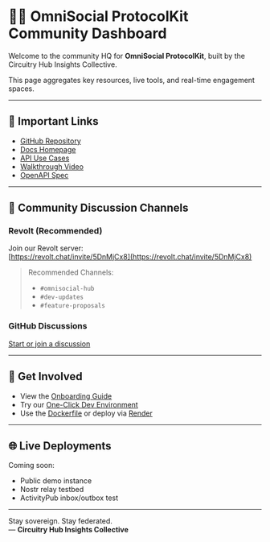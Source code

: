 # 🧑‍💻 OmniSocial ProtocolKit Community Dashboard

Welcome to the community HQ for **OmniSocial ProtocolKit**, built by the Circuitry Hub Insights Collective.

This page aggregates key resources, live tools, and real-time engagement spaces.

---

## 📌 Important Links

- [GitHub Repository](https://github.com/beitmenotyou-com/OmniSocial-ProtocolKit)
- [Docs Homepage](./index.md)
- [API Use Cases](./use-cases.md)
- [Walkthrough Video](./video.md)
- [OpenAPI Spec](./api/openapi.yaml)

---

## 💬 Community Discussion Channels

### Revolt (Recommended)
Join our Revolt server:  
[https://revolt.chat/invite/5DnMjCx8](https://revolt.chat/invite/5DnMjCx8)

> Recommended Channels:
> - `#omnisocial-hub`
> - `#dev-updates`
> - `#feature-proposals`

### GitHub Discussions
[Start or join a discussion](https://github.com/beitmenotyou-com/OmniSocial-ProtocolKit/discussions)

---

## 🚀 Get Involved

- View the [Onboarding Guide](../ONBOARDING.md)
- Try our [One-Click Dev Environment](https://gitpod.io/#https://github.com/beitmenotyou-com/OmniSocial-ProtocolKit)
- Use the [Dockerfile](../Dockerfile) or deploy via [Render](https://render.com/)

---

## 🌐 Live Deployments

Coming soon:
- Public demo instance
- Nostr relay testbed
- ActivityPub inbox/outbox test

---

Stay sovereign. Stay federated.  
— **Circuitry Hub Insights Collective**
